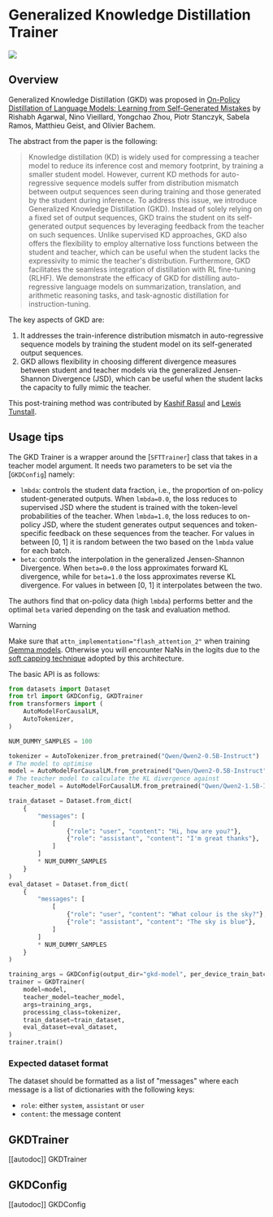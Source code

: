 # Generalized Knowledge Distillation Trainer

[![](https://img.shields.io/badge/All_models-GKD-blue)](https://huggingface.co/models?other=gkd,trl)

## Overview

Generalized Knowledge Distillation (GKD) was proposed in [On-Policy Distillation of Language Models: Learning from Self-Generated Mistakes](https://huggingface.co/papers/2306.13649) by Rishabh Agarwal, Nino Vieillard, Yongchao Zhou, Piotr Stanczyk, Sabela Ramos, Matthieu Geist, and Olivier Bachem. 

The abstract from the paper is the following:

> Knowledge distillation (KD) is widely used for compressing a teacher model to reduce its inference cost and memory footprint, by training a smaller student model. However, current KD methods for auto-regressive sequence models suffer from distribution mismatch between output sequences seen during training and those generated by the student during inference. To address this issue, we introduce Generalized Knowledge Distillation (GKD). Instead of solely relying on a fixed set of output sequences, GKD trains the student on its self-generated output sequences by leveraging feedback from the teacher on such sequences. Unlike supervised KD approaches, GKD also offers the flexibility to employ alternative loss functions between the student and teacher, which can be useful when the student lacks the expressivity to mimic the teacher's distribution. Furthermore, GKD facilitates the seamless integration of distillation with RL fine-tuning (RLHF). We demonstrate the efficacy of GKD for distilling auto-regressive language models on summarization, translation, and arithmetic reasoning tasks, and task-agnostic distillation for instruction-tuning.


The key aspects of GKD are:
1. It addresses the train-inference distribution mismatch in auto-regressive sequence models by training the student model on its self-generated output sequences.
2. GKD allows flexibility in choosing different divergence measures between student and teacher models via the generalized Jensen-Shannon Divergence (JSD), which can be useful when the student lacks the capacity to fully mimic the teacher.

This post-training method was contributed by [Kashif Rasul](https://huggingface.co/kashif) and [Lewis Tunstall](https://huggingface.co/lewtun).

## Usage tips

The GKD Trainer is a wrapper around the [`SFTTrainer`] class that takes in a teacher model argument. It needs two parameters to be set via the [`GKDConfig`] namely:
* `lmbda`:  controls the student data fraction, i.e., the proportion of on-policy student-generated outputs. When `lmbda=0.0`, the loss reduces to supervised JSD where the student is trained with the token-level probabilities of the teacher. When `lmbda=1.0`, the loss reduces to on-policy JSD, where the student generates output sequences and token-specific feedback on these sequences from the teacher. For values in between [0, 1] it is random between the two based on the `lmbda` value for each batch.
* `beta`: controls the interpolation in the generalized Jensen-Shannon Divergence.  When `beta=0.0` the loss approximates forward KL divergence, while for `beta=1.0` the loss approximates reverse KL divergence. For values in between [0, 1] it interpolates between the two.

The authors find that on-policy data (high `lmbda`) performs better and the optimal `beta` varied depending on the task and evaluation method.

> [!WARNING]
> Make sure that `attn_implementation="flash_attention_2"` when training [Gemma models](https://huggingface.co/models?other=gemma2). Otherwise you will encounter NaNs in the logits due to the [soft capping technique](https://huggingface.co/blog/gemma2#soft-capping-and-attention-implementations) adopted by this architecture.

The basic API is as follows:

```python
from datasets import Dataset
from trl import GKDConfig, GKDTrainer
from transformers import (
    AutoModelForCausalLM,
    AutoTokenizer,
)

NUM_DUMMY_SAMPLES = 100

tokenizer = AutoTokenizer.from_pretrained("Qwen/Qwen2-0.5B-Instruct")
# The model to optimise
model = AutoModelForCausalLM.from_pretrained("Qwen/Qwen2-0.5B-Instruct")
# The teacher model to calculate the KL divergence against
teacher_model = AutoModelForCausalLM.from_pretrained("Qwen/Qwen2-1.5B-Instruct")

train_dataset = Dataset.from_dict(
    {
        "messages": [
            [
                {"role": "user", "content": "Hi, how are you?"},
                {"role": "assistant", "content": "I'm great thanks"},
            ]
        ]
        * NUM_DUMMY_SAMPLES
    }
)
eval_dataset = Dataset.from_dict(
    {
        "messages": [
            [
                {"role": "user", "content": "What colour is the sky?"},
                {"role": "assistant", "content": "The sky is blue"},
            ]
        ]
        * NUM_DUMMY_SAMPLES
    }
)

training_args = GKDConfig(output_dir="gkd-model", per_device_train_batch_size=1)
trainer = GKDTrainer(
    model=model,
    teacher_model=teacher_model,
    args=training_args,
    processing_class=tokenizer,
    train_dataset=train_dataset,
    eval_dataset=eval_dataset,
)
trainer.train()
```

### Expected dataset format

The dataset should be formatted as a list of "messages" where each message is a list of dictionaries with the following keys:
* `role`: either `system`, `assistant` or `user`
* `content`: the message content


## GKDTrainer

[[autodoc]] GKDTrainer

## GKDConfig

[[autodoc]] GKDConfig
